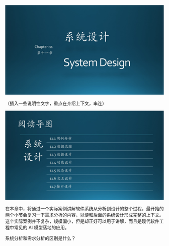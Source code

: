 
<div align="center">
<img src="Images/Slide1.JPG"/>
</div>

（插入一些说明性文字，重点在介绍上下文，串连）

<div align="center">
<img src="Images/Slide2.JPG"/>
</div>


在本章中，将通过一个实际案例讲解软件系统从分析到设计的整个过程，最开始的两个小节会复习一下需求分析的内容，以便和后面的系统设计形成完整的上下文。这个实际案例并不复杂，规模偏小，但是却正好可以用于讲解，而且是现代软件工程中常见的 AI 模型落地的应用。

系统分析和需求分析的区别是什么？

